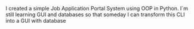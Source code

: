 I created a simple Job Application Portal System using OOP in Python.
I`m still learning GUI and databases so that someday I can transform this CLI into a GUI with database
